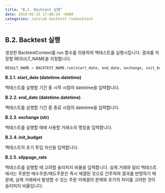 ```yaml
---
title: "B.2. Backtest 실행"
date: 2019-02-25 17:08:34 -0400
categories: catslab backtest runbacktest
---
```


## B.2. Backtest 실행

생성한 BacktestContext를 run 함수를 이용하여 백테스트를 실행시킵니다. 
결과를 저장할 RESULT_NAME을 지정합니다.


```python
RESULT_NAME = BACKTEST_NAME.run(start_date, end_date, exchange, init_budget, slippage_rate)
```

__B.2.1. start_date (datetime.datetime)__

백테스트를 실행할 기간 중 시작 시점의 datetime을 입력합니다.


__B.2.2. end_date (datetime.datetime)__

백테스트를 실행할 기간 중 종료 시점의 datetime을 입력합니다.


__B.2.3. exchange (str)__

백테스트를 실행할 때에 사용할 거래소의 명칭을 입력합니다.


__B.2.4. init_budget__

백테스트의 초기 투입 자산을 입력합니다.


__B.2.5. slippage_rate__

백테스트를 실행할 때 고려할 슬리피지 비율을 입력합니다. 실제 거래와 달리 백테스트에서는 주문한 매수주문/매도주문은 즉시 체결된 것으로 간주하여 결과를 반영하기 때문에, 실제 거래에서 발생할 수 있는 주문 미체결의 문제와 호가의 차이를 고려한 것이 슬리피지 비율입니다.








